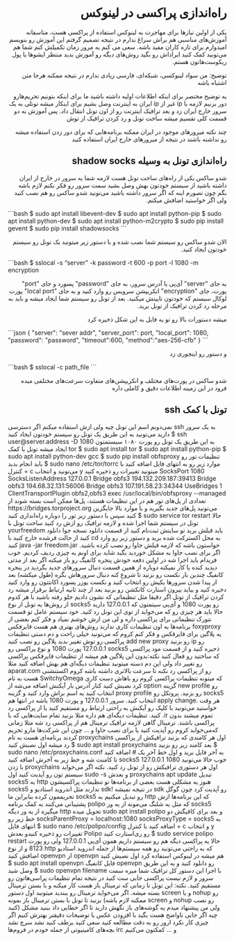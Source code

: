 <h1 lang="fa" dir="rtl" align="right">راه‌اندازی پراکسی در لینوکس</h1>
<p lang="fa" dir="rtl" align="right">یکی از اولین نیازها برای مهاجرت به لینوکس استفاده از پراکسی هست، متاسفانه آموزش‌های مناسبی هم براش سراغ ندارم در نتیجه تصمیم گرفتم این آموزش رو بنویسم امیدوارم برای تازه کاران مفید باشه.
سعی می کنم به مرور زمان تکمیلش کنم شما هم می‌تونید کمک کنید ایراداش رو بگید روش‌های دیگه رو آموزش بدید منتظر ایشو‌ها یا پول ریکوست‌هاتون هستم.</p>
<p lang="fa" dir="rtl" align="right">توضیح: من سواد لینوکسی، شبکه‌ای، فارسی زیادی ندارم در نتیجه ممکنه هرجا متن اشتباه باشه</p>

<p lang="fa" dir="rtl" align="right">یه توضیح مختصر برای اینکه اطلاعات اولیه داشته باشید
ما برای اینکه بتونیم تحریم‌هارو دور بزنیم لازمه با ip غیر از ip ایران به اینترنت وصل بشیم برای اینکار میشه تونلی به یک سرور خارج ایران زد و بعد ترافیک اینترنت رو از اون تونل انتقال داد. پس آموزش به دو قسمت کلی تقسیم میشه ساخت تونل و رد کردن ترافیک از توش </p>

<p lang="fa" dir="rtl" align="right">چند نکته میرورهای موجود در ایران ممکنه برنامه‌هایی که برای دور زدن استفاده میشه رو نداشته باشند در نتیجه از میرورهای خارج ایران استفاده کنید</p>
<h2 lang="fa" dir="rtl" align="right">راه‌اندازی تونل به وسیله shadow socks</h2>
<p lang="fa" dir="rtl" align="right">شدو ساکس یکی از راه‌های ساخت تونل هست لازمه شما یه سرور در خارج از ایران داشته باشید از سیستم خودتون بهش وصل بشید
سمت سرور رو فکر نکنم لازم باشه بگم چون تصورم اینه که اگر سرور داشته باشید می‌تونید شدو ساکس رو هم نصب کنید ولی اگر خواستید اضافش میکنم.</p>
```bash
$ sudo apt install libevent-dev
$ sudo apt install python-pip
$ sudo apt install python-dev
$ sudo apt install python-m2crypto
$ sudo pip install gevent
$ sudo pip install shadowsocks
```
<p lang="fa" dir="rtl" align="right">الان شدو ساکس رو سیستم شما نصب شده و با دستور زیر میتونید یک تونل رو سیستم خودتون ایجاد کنید.</p>
```bash
$ sslocal -s “server” -k password -t 600 -p port  -l 1080 -m encryption
<p lang="fa" dir="rtl" align="right">به جای "server" آی‌پی یا آدرس سرور، به جای "password" پسورد و جای "port" پورت، جای "encryption" انکریپشن سرویس رو وارد کنید و به جای "local port" پورت لوکال سیستم که خودتون تایینش میکنید. بعد از تونل رو سیستم شما ایجاد میشه و باید به مرحله رد کردن ترافیک از تونل برید.</p>

<p lang="fa" dir="rtl" align="right">میشه دستورات بالا رو تو یه فایل به این شکل ذخیره کرد</p>
```json
{
        "server": "sever addr",
        "server_port": port,
        "local_port": 1080,
        "password": "password",
        "timeout":600,
        "method":"aes-256-cfb"
}
```



<p lang="fa" dir="rtl" align="right">و دستور رو اینجوری زد</p>
```bash
$ sslocal -c path_file
```
<p lang="fa" dir="rtl" align="right">شدو ساکس در پورت‌های مختلف و انکریپشن‌های متفاوت سرعت‌های مختلفی میده فرود در این زمینه اطلاعات دقیق و کاملی داره</p>
<h2 lang="fa" dir="rtl" align="right">تونل با کمک ssh</h2>
نمی‌دونم اسم این تونل چیه ولی ازش استفاده میکنم
اگر دسترسی ssh به یک سرور دارید می‌تونید به این طریق یک تونل رو سیستم خودتون ایجاد کنید
$ ssh user@server.address -D 1080
به این طریق یک تونل رو پورت ۱۰۸۰ سیستمتون ایجاد میشه
تونل با کمک tor
$ sudo apt install tor
$ sudo apt install python-pip
$ sudo apt install python-dev gcc
$ sudo pip install obfsproxy
تنظیمات تور رو باید انجام بدید
$ sudo nano /etc/tor/torrc
موارد زیر رو به انتهای فایل اضافه کنید
با کنترل + c می‌تونید و انتخاب y میتونید تغییرات رو ذخیره کنید
SocksPort 1080
SocksListenAddress 127.0.0.1
Bridge obfs3 194.132.209.187:39413
Bridge obfs3 194.68.32.131:56006
Bridge obfs3 107.191.58.23:34344
UseBridges 1
ClientTransportPlugin obfs2,obfs3 exec /usr/local/bin/obfsproxy --managed
تعدادی از پل‌های تور هم در این تنظیمات هستند، پل‌ها ممکن است بسته شوند از https://bridges.torproject.org می‌تونید پل‌های جدید بگیرید و با موارد بالا جایگزین کنید
سپس با دستور زیر تور را دوباره راه‌اندازی کنید
$ sudo service tor restart
حالا تونل در سیستم شما اجرا شده و لازمه ترافیک رو ازش رد کنید
ساخت تونل با yourfreedom
باید قبلش برید تو سایتش ثبت‌نام کنید از قسمت دانلود نسخه جوا دانلود کنید از حالت فرشده خارج کنید
با cd به محل اکسترکت شده برید و دستور زیر رو وارد کنید
java -jar freedom.jar
حواستون باشه که لازمه قبلش جاوا رو نصب کرده باشید. اگر برای نصب جاوا به مشکل خوردید بگید شاید برای اونم یه چیزی ردیف کردیم.
خوب فریدام باید اجرا شه در اولین دفعه خودش پنجره کانفیگ رو باز میکنه اگر بعد از مدتی دیدید کنده یا کار نمیکنه دوباره از همین قسمت دنبال سرور‌های جدید بگردید
در پنجره کانفیگ چندین بار نکست رو بزنید تا شروع کنه دنبال سرورهاش بگره (طول میکشه)
بعد از پیدا شدن سرورها یکیش رو انتخاب کنید و نکست
یوزر پسورد اکانتتون رو وارد کنید دخیره کنید و بیاید بیرون
استارت کانکشن رو بزنید بعد از چند ثانیه ارتباط برقرار میشه
رد کردن ترافیک از تونل
اگر دقیقا مثل تنظیماتی که نشون دادیم جلو رفته باشید با هر کدوم از روش‌ها یه تونل از نوع socks5 رو پورت 1080 و آی‌پی سیتمتون که 127.0.0.1 دارید حالا باید هر چیزی رو که می‌خواید از توی این تونل رد کنید.
خود سیستم عامل تو قسمت نتورک تنظیماتی برای پراکسی داره و لی من ازش خوشم نمیاد و فکر کنم بعضی از برنامه‌ها به اون تنظیمات کاری ندارند
روش‌های بهتری هم هست
فایرفکس
foxyproxy یه پلاگین برای فایرفکس و  فکر کنم کروم که می‌تونید خیلی راحت و دم دستی تنظیمات پراکسی رو توش تغییر بدید
پلاگین رو نصب کنید add new proxy رو بزنید ip رو 127.0.0.1 پورت 1080 و نوع پراکسی رو socks5 ذحیره کنید و از قسمت مود پراکسی که ساختید رو فعال کنید
نکته:‌بدون این پلاگین هم میشه از تنظیمات فایرفکس پراکسی رو تغییر داد ولی این دم دسته
میتونید تنظیمات دیگه‌ای هم بهش اضافه کنید مثلا aparat.com رو از پراکسی رد نکنه تا سرعت بالاتری داشته باشه
کروم
اکستنشنی هست به نام SwitchyOmega که میتونه تنظیمات پراکسی کروم رو باهاش دست کاری کرد
نصبش کنید کنار آدرس بار آیکنش اضافه می‌شه از option گزینه new profile رو انتخاب کنید یه اسم براش وارد کنید و گزینه proxy profile رو بزنید. پروتکل رو socks5 انتخاب کنید. سرور 127.0.0.1 و پورت 1080 باشه در انتها هم apply change.
هر وقت خواستید می‌تونید با کلیک رو آیکنش به راحتی ارتباط رو مستقیم کنید یا از پراکسی رد کنید.
تنظیمات دیگه‌ای هم داره مثلا بزنید تمام سایت‌هایی که با .ir تموم میشند بدون پراکسی باشند.
ترمینال
گاهی لازمه ترافیک ترمینال هم از پراکسی رد شه
مثلا زمانی که‌می‌خواید کروم رو آپدیت کنید یا برای نصب جاوا و … چون این شرکت‌ها مارو تحریم کردند
برنامه‌ای هست به نام proxychains اول هر کامندی که بزنید ترافیکش از پراکسی رد میشه
اول نصبش کنید
$ sudo apt install proxychains
بعد کامند زیر رو بزنید
$ sudo nano /etc/proxychains.conf
به آخر فایل برید و اول خط آخر یک # اضافه کنید تا کامنت شه
و خط زیر به آخرش اضافه کنید
socks5  127.0.0.1 1080
خوب حالا می‌تونید با زدن proxychains اول هر دستوری ترافیکش رو از تونل رد کنید.
نکته اگر می‌خواید سیستم تون رو آپدیت کنید اول sudo -s و بعدش proxychains apt update
تبدیل socks5 به http
هنوز یه مشکلی هست بعضی از برنامه‌ها تو تنظیمات پراکسیشون  socks5 ندارند مثل اندروید استادیو و sdk! در نتیجه نمیشه sdk رو آپدیت کرد چون گوگل تحریممون کرده بنابراین ما socks5 رو تبدیل میکنیم به http که این برنامه‌ها ازش پشتیبانی می‌کنند به کمک برنامه polipo که مثل یه شلنگ می‌مونه از یه ور socks5 میگیره از یه ور دیگه http تحویل میده
sudo apt install polipo
و بعد برای کافیگش دو خط زیر رو
socksParentProxy = localhost:1080
socksProxyType = socks5
به انتهای فایل
$ sudo nano /etc/polipo/config
اضافه کنید با کنترل + c و انتخاب y تغییرات رو ذخیره کنیدو بعدش Polipo رو ری‌استارت کنید
$ sudo service polipo restart
حالا یه پراکسی دیگه هم رو سیستم داریم همون آی‌پی 127.0.0.1 ولی رو پورت 8123 و از نوع http که به راحتی می‌تونید رو همه سیستم‌ها از جمله اندروید استادیو اضافش کنید
openvpn
از openvpn هم میشه در لینوکس استفاده کرد اول نصبش کنید
$ sudo apt install openvpn
فایل کانفیگ openvpn رو دانلود کنید و به این طریق وصل شید
$ sudo openvpn filename
با اجرا این دستور کل ترافیک شما میره سمت سرور و لازم نیست پراکسی جایی ست کنید در نتیجه تمام تنظیمات پراسی‌هاتون رو مستقیم کنید.
نکته: این تونل تا زمانی که ترمینال باز هست کار میکنه و با بستن ترمینال بسته میشه. اگر می‌خواید ترمینال رو ببندید میتونید اول دستور screen و یا nohup رو بزنید تا تونل با بستن ترمینال باز بمونه (ممکنه لازم باشه screen و nohup رو نصب کنید) ولی من پیشنهاد میدم یه گوشه‌های باز نگهش دارید تا اگر خطایی داد ببنید مشکل چیه
اگر جایی ناواضح هست بگید با افزودن عکس یا توضیحات دقیقتر بهترش کنیم
اگر چیزی کار نکرد ارور رو به دقت مطالعه کنید سعی کنید برطف کنید نشد سرچ نشد بچه‌های کامینیوتی از جمله خودم در فروم‌ها irc و … کمکتون می‌کنیم
